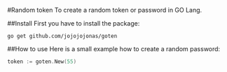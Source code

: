 #Random token
To create a random token or password in GO Lang.

##Install
First you have to install the package:
```console
go get github.com/jojojojonas/goten
```

##How to use
Here is a small example how to create a random password:
```go
token := goten.New(55)
```

